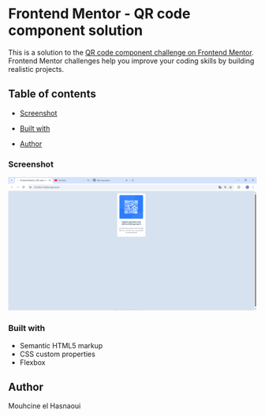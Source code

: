 # Frontend Mentor - QR code component solution

This is a solution to the [QR code component challenge on Frontend Mentor](https://www.frontendmentor.io/challenges/qr-code-component-iux_sIO_H). Frontend Mentor challenges help you improve your coding skills by building realistic projects.

## Table of contents

- [Screenshot](#screenshot)

- [Built with](#built-with)
- [Author](#author)

### Screenshot

![](./images/screenshot.png)

### Built with

- Semantic HTML5 markup
- CSS custom properties
- Flexbox

## Author

Mouhcine el Hasnaoui
